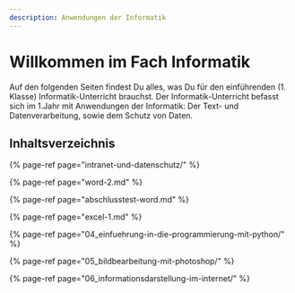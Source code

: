 ```yaml
---
description: Anwendungen der Informatik
---
```


# Willkommen im Fach Informatik

Auf den folgenden Seiten findest Du alles, was Du für den einführenden \(1. Klasse\) Informatik-Unterricht brauchst. Der Informatik-Unterricht befasst sich im 1.Jahr mit Anwendungen der Informatik: Der Text- und Datenverarbeitung, sowie dem Schutz von Daten.

## Inhaltsverzeichnis

{% page-ref page="intranet-und-datenschutz/" %}

{% page-ref page="word-2.md" %}

{% page-ref page="abschlusstest-word.md" %}

{% page-ref page="excel-1.md" %}

{% page-ref page="04\_einfuehrung-in-die-programmierung-mit-python/" %}

{% page-ref page="05\_bildbearbeitung-mit-photoshop/" %}

{% page-ref page="06\_informationsdarstellung-im-internet/" %}



